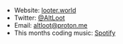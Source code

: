 - Website: [looter.world](http://looter.world/)
- Twitter: [@AltLoot](https://twitter.com/AltLoot)        
- Email: altloot@proton.me 
- This months coding music: [Spotify](https://open.spotify.com/playlist/7piY4sMIaCHQWqT2i2M7FV?si=24e09875b6254ba4)
                             
<!--
**lootboi/lootboi** is a ✨ _special_ ✨ repository because its `README.md` (this file) appears on your GitHub profile.

Here are some ideas to get you started:

- 🔭 I’m currently working on ...
- 🌱 I’m currently learning ...
- 👯 I’m looking to collaborate on ...
- 🤔 I’m looking for help with ...
- 💬 Ask me about ...
- 📫 How to reach me: ...
- 😄 Pronouns: ...
- ⚡ Fun fact: ...
-->
